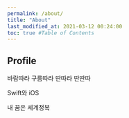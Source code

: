 ```yaml
---
permalink: /about/
title: "About"
last_modified_at: 2021-03-12 00:24:00
toc: true #Table of Contents
---
```


## Profile

바람따라 구름따라 딴따라 딴딴따

Swift와 iOS

내 꿈은 세계정복